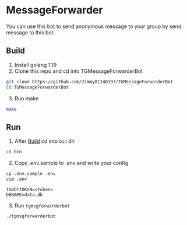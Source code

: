 # MessageForwarder

You can use this bot to send anonymous message to your group by send message to this bot.

## Build
1. Install golang 1.19
2. Clone this repo and cd into TGMessageForwarderBot
``` bash
git clone https://github.com/Jimmy01240397/TGMessageForwarderBot
cd TGMessageForwarderBot
```
3. Run make
``` bash
make
```

## Run
1. After [Build](#build) cd into `bin` dir
``` bash
cd bin
```
2. Copy .env.sample to .env and write your config
``` bash
cp .env.sample .env
vim .env
```

```
TGBOTTOKEN=<token>
DBNAME=data.db
```
3. Run `tgmsgforwarderbot`
``` bash
./tgmsgforwarderbot
```
